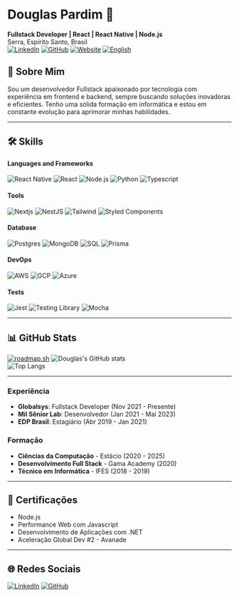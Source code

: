 # Douglas Pardim 🚀 

**Fullstack Developer | React | React Native | Node.js**  
Serra, Espírito Santo, Brasil  
[![LinkedIn](https://img.shields.io/badge/LinkedIn-blue?style=flat&logo=linkedin)](https://www.linkedin.com/in/douglas-pardim) 
[![GitHub](https://img.shields.io/badge/GitHub-white?style=flat&logo=github&logoColor=black)](https://github.com/DWRP)
[![Website](https://img.shields.io/badge/Website-4285F4?style=flat&logo=Google-chrome&logoColor=white)](https://dwrp.github.io)
[![English](https://img.shields.io/badge/VER_EM_-EN--US-green?style=flat)](./README.md)

## 🚀 **Sobre Mim**
Sou um desenvolvedor Fullstack apaixonado por tecnologia com experiência em frontend e backend, sempre buscando soluções inovadoras e eficientes. Tenho uma sólida formação em informática e estou em constante evolução para aprimorar minhas habilidades.

---

## 🛠️ **Skills**

#### Languages and Frameworks
![React Native](https://img.shields.io/badge/React_Native-007ACC?style=flat&logo=react&logoColor=white)
![React](https://img.shields.io/badge/-React-61DAFB?style=flat&logo=react&logoColor=white)
![Node.js](https://img.shields.io/badge/-Node.js-339933?style=flat&logo=node.js&logoColor=white)
![Python](https://img.shields.io/badge/Python-14354C?style=flat&logo=python&logoColor=white)
![Typescript](https://img.shields.io/badge/TypeScript-007ACC?style=flat&logo=react&logoColor=white)

#### Tools
![Nextjs](https://img.shields.io/badge/Next-007ACC?style=flat&logo=nextdotjs&logoColor=black)
![NestJS](https://img.shields.io/badge/-NestJS-E0234E?style=flat&logo=nestjs&logoColor=white)
![Tailwind](https://img.shields.io/badge/Tailwind_CSS-38B2AC?style=flat&logo=tailwind-css&logoColor=white)
![Styled Components](https://img.shields.io/badge/Styled_Components-DB7093?style=flat&logo=styled-components&logoColor=white)

#### Database
![Postgres](https://img.shields.io/badge/PostgreSQL-316192?style=flat&logo=postgresql&logoColor=white)
![MongoDB](https://img.shields.io/badge/-MongoDB-47A248?style=flat&logo=mongodb&logoColor=white)
![SQL](https://img.shields.io/badge/-SQL-4479A1?style=flat&logo=postgresql&logoColor=white)
![Prisma](https://img.shields.io/badge/Prisma-3982CE?style=flat&logo=Prisma&logoColor=white)

#### DevOps
![AWS](https://img.shields.io/badge/AWS-232F3E?style=flat&logo=amazon-aws&logoColor=white)
![GCP](https://img.shields.io/badge/Google_Cloud-4285F4?style=flat&logo=google-cloud&logoColor=white)
![Azure](https://img.shields.io/badge/Microsoft_Azure-0089D6?style=flat&logo=microsoft-azure&logoColor=white)

#### Tests
![Jest](https://img.shields.io/badge/Jest-323330?style=flat&logo=Jest&logoColor=white)
![Testing Library](https://img.shields.io/badge/testing%20library-323330?style=flat&logo=testing-library&logoColor=red)
![Mocha](https://img.shields.io/badge/mocha.js-323330?style=flat&logo=mocha&logoColor=Brown)

---

## 📊 **GitHub Stats**
[![roadmap.sh](https://roadmap.sh/card/wide/66cfbcc286ab8b2c17707e88?variant=dark)](https://roadmap.sh)
![Douglas's GitHub stats](https://github-readme-stats.vercel.app/api?username=DWRP&show_icons=true&theme=dracula)  
![Top Langs](https://github-readme-stats.vercel.app/api/top-langs/?username=DWRP&layout=compact&theme=dracula)

---

### Experiência
- **Globalsys**: Fullstack Developer (Nov 2021 - Presente)
- **Mil Sênior Lab**: Desenvolvedor (Jan 2021 - Mai 2023)
- **EDP Brasil**: Estagiário (Abr 2019 - Jan 2021)

### Formação
- **Ciências da Computação** - Estácio (2020 - 2025)
- **Desenvolvimento Full Stack** - Gama Academy (2020)
- **Técnico em Informática** - IFES (2018 - 2019)

---

## 📜 **Certificações**
- Node.js
- Performance Web com Javascript
- Desenvolvimento de Aplicações com .NET
- Aceleração Global Dev #2 - Avanade

---

## 🌐 **Redes Sociais**
[![LinkedIn](https://img.shields.io/badge/LinkedIn-Profile-blue?style=flat&logo=linkedin)](https://www.linkedin.com/in/douglas-pardim) 
[![GitHub](https://img.shields.io/badge/GitHub-Portfolio-black?style=flat&logo=github)](https://github.com/DWRP)
